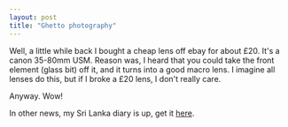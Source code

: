 ```yaml
---
layout: post
title: "Ghetto photography"
---
```

Well, a little while back I bought a cheap lens off ebay for about £20. It's a
canon 35-80mm USM. Reason was, I heard that you could take the front element
(glass bit) off it, and it turns into a good macro lens. I imagine all lenses
do this, but if I broke a £20 lens, I don't really care.

Anyway. Wow!

In other news, my Sri Lanka diary is up, get it [here][1].

   [1]: /2006/05/02/charity-challenge-visit-to-sri-lanka-2006.html

